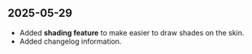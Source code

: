 ## 2025-05-29

- Added **shading feature** to make easier to draw shades on the skin.
- Added changelog information.
